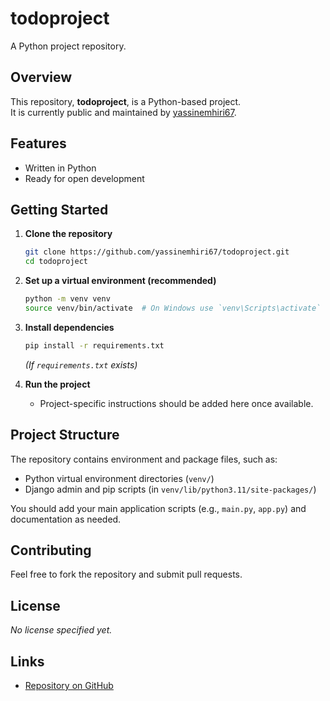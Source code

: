 # todoproject

A Python project repository.

## Overview

This repository, **todoproject**, is a Python-based project.  
It is currently public and maintained by [yassinemhiri67](https://github.com/yassinemhiri67).

## Features

- Written in Python
- Ready for open development

## Getting Started

1. **Clone the repository**
   ```sh
   git clone https://github.com/yassinemhiri67/todoproject.git
   cd todoproject
   ```

2. **Set up a virtual environment (recommended)**
   ```sh
   python -m venv venv
   source venv/bin/activate  # On Windows use `venv\Scripts\activate`
   ```

3. **Install dependencies**
   ```sh
   pip install -r requirements.txt
   ```
   *(If `requirements.txt` exists)*

4. **Run the project**
   - Project-specific instructions should be added here once available.

## Project Structure

The repository contains environment and package files, such as:
- Python virtual environment directories (`venv/`)
- Django admin and pip scripts (in `venv/lib/python3.11/site-packages/`)

You should add your main application scripts (e.g., `main.py`, `app.py`) and documentation as needed.

## Contributing

Feel free to fork the repository and submit pull requests.

## License

*No license specified yet.*

## Links

- [Repository on GitHub](https://github.com/yassinemhiri67/todoproject)
